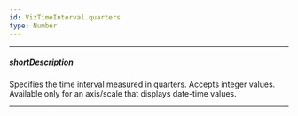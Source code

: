 ```yaml
---
id: VizTimeInterval.quarters
type: Number
---
```

---
##### shortDescription
Specifies the time interval measured in quarters. Accepts integer values. Available only for an axis/scale that displays date-time values.

---
